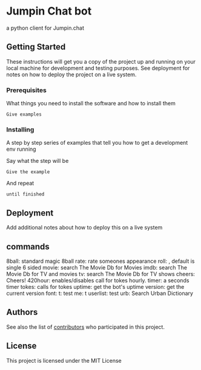 # Jumpin Chat bot

a python client for Jumpin.chat 

## Getting Started

These instructions will get you a copy of the project up and running on your local machine for development and testing purposes. See deployment for notes on how to deploy the project on a live system.

### Prerequisites

What things you need to install the software and how to install them

```
Give examples
```

### Installing

A step by step series of examples that tell you how to get a development env running

Say what the step will be

```
Give the example
```

And repeat

```
until finished
```

## Deployment

Add additional notes about how to deploy this on a live system

## commands

8ball: <query> standard magic 8ball
rate: <user> rate someones appearance
roll: <sides> <dice>, default is single 6 sided
movie: <query> search The Movie Db for Movies
imdb: <query> search The Movie Db for TV and movies
tv: <query> search The Movie Db for TV shows
cheers: Cheers!
420hour: enables/disables call for tokes hourly.
timer: a seconds timer 
tokes: <int> calls for tokes
uptime: get the bot's uptime
version: get the current version
font: 
t: test
me: t
userlist: test
urb: Search Urban Dictionary


## Authors

See also the list of [contributors](https://github.com/johnripper/QuantumJump/contributors) who participated in this project.

## License

This project is licensed under the MIT License

